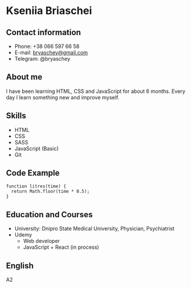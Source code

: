 # Kseniia Briaschei
## Contact information
* Phone: +38 066 597 66 58
* E-mail: bryaschey@gmail.com
* Telegram: @bryaschey
## About me
I have been learning HTML, CSS and JavaScript for about 6 months. Every day I learn something new and improve myself.
## Skills
* HTML
* CSS
* SASS
* JavaScript (Basic)
* Git
## Code Example
```
function litres(time) {
  return Math.floor(time * 0.5);
}
```
## Education and Courses
* University: Dnipro State Medical University, Physician, Psychiatrist
* Udemy
    + Web developer
    + JavaScript + React (in process)
## English
A2
